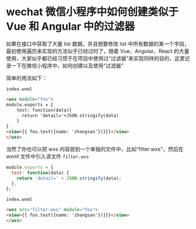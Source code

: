 <!-- Date: 2018-05-04 18:25:17 -->

# wechat 微信小程序中如何创建类似于 Vue 和 Angular 中的过滤器

如果在接口中获取了大量 list 数据，并且想要修改 list 中所有数据的某一个字段，最初使用遍历来实现的方法似乎已经过时了，随着 Vue、Angular、React 的大量使用，大家似乎都已经习惯于在项目中使用过“过滤器”来实现同样的目的，这里记录一下在微信小程序中，如何创建以及使用“过滤器”

简单的用法如下：

`index.wxml`

```html
<wxs module="foo">
module.exports = {
    test: function(data){
      return 'detail='+JSON.stringify(data)
    }
}
<view>{{ foo.test({name: 'zhangsan'})}}}</view>
</wxs>
```

当然了你也可以把 wxs 内容放到一个单独的文件中，比如“filter.wxs"，然后在 wxml 文件中引入该文件
`filter.wxs`

```js
module.exports = {
  test: function(data) {
    return 'detail=' + JSON.stringify(data);
  },
};
```

`index.wxml`

```html
<wxs src="filter.wxs" module="foo">
<view>{{ foo.test({name: 'zhangsan'})}}}</view>
</wxs>
```
